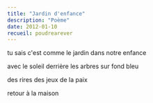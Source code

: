 ```yaml
---
title: "Jardin d'enfance"
description: "Poème"
date: 2012-01-10
recueil: poudrearever
---
```


tu sais c'est comme le jardin dans notre enfance

avec le soleil derrière les arbres sur fond bleu

des rires des jeux de la paix

retour à la maison
